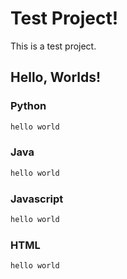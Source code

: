 # Test Project!

This is a test project.

## Hello, Worlds!

### Python
```python
hello world
```

### Java

```java
hello world
```

### Javascript

```javascript
hello world
```

### HTML

```html
hello world
```


